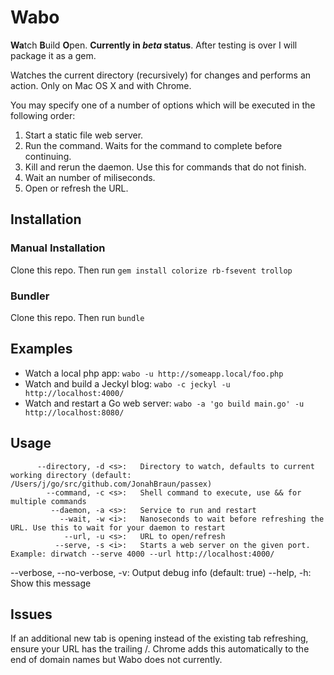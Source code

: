 # Wabo
<b>Wa</b>tch <b>B</b>uild <b>O</b>pen. **Currently in _beta_ status**. After testing is over I will package it as a gem.

Watches the current directory (recursively) for changes and performs an action. Only on Mac OS X and with Chrome.

You may specify one of a number of options which will be executed in the following order:

1. Start a static file web server.
1. Run the command. Waits for the command to complete before continuing.
1. Kill and rerun the daemon. Use this for commands that do not finish.
1. Wait an number of miliseconds.
1. Open or refresh the URL.

## Installation

### Manual Installation
Clone this repo.  Then run `gem install colorize rb-fsevent trollop`

### Bundler
Clone this repo.  Then run `bundle`

## Examples
* Watch a local php app: `wabo -u http://someapp.local/foo.php`
* Watch and build a Jeckyl blog: `wabo -c jeckyl -u http://localhost:4000/`
* Watch and restart a Go web server: `wabo -a 'go build main.go' -u http://localhost:8080/`

## Usage
          --directory, -d <s>:   Directory to watch, defaults to current working directory (default: /Users/j/go/src/github.com/JonahBraun/passex)
            --command, -c <s>:   Shell command to execute, use && for multiple commands
             --daemon, -a <s>:   Service to run and restart
               --wait, -w <i>:   Nanoseconds to wait before refreshing the URL. Use this to wait for your daemon to restart
                --url, -u <s>:   URL to open/refresh
              --serve, -s <i>:   Starts a web server on the given port. Example: dirwatch --serve 4000 --url http://localhost:4000/
  --verbose, --no-verbose, -v:   Output debug info (default: true)
                   --help, -h:   Show this message

## Issues

If an additional new tab is opening instead of the existing tab refreshing, ensure your URL has the trailing /.  Chrome adds this automatically to the end of domain names but Wabo does not currently.
